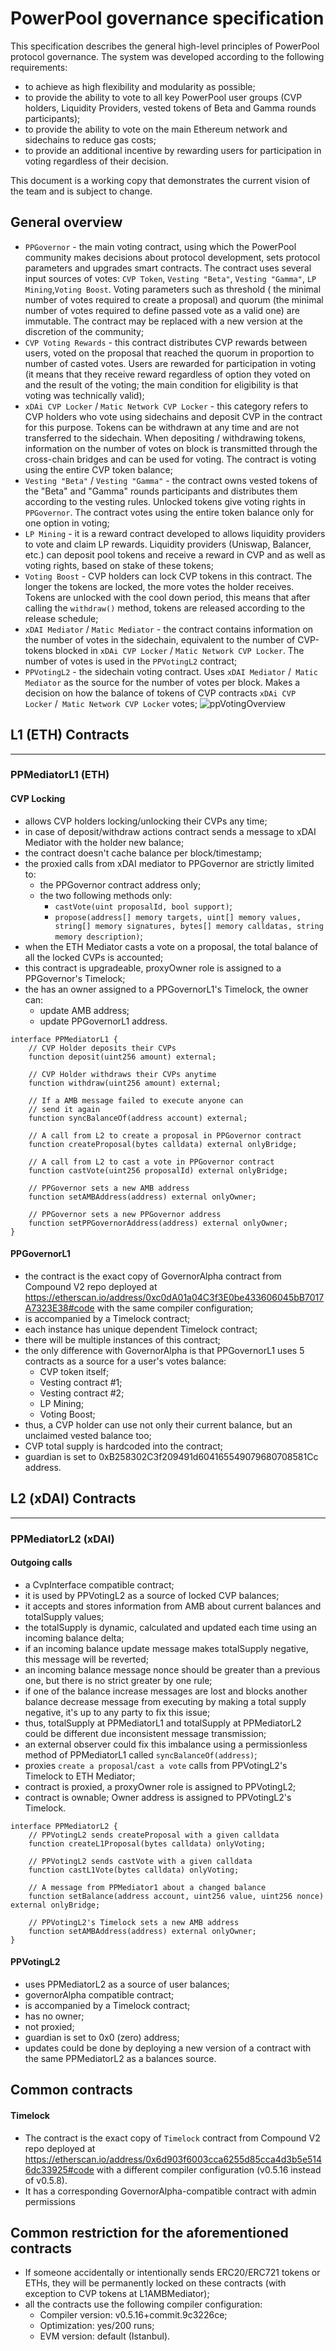 # PowerPool governance specification

This specification describes the general high-level principles of PowerPool protocol governance.
The system was developed according to the following requirements:
* to achieve as high flexibility and modularity as possible;
* to provide the ability to vote to all key PowerPool user groups (CVP holders, Liquidity Providers, vested tokens of Beta and Gamma rounds participants);
* to provide the ability to vote on the main Ethereum network and sidechains to reduce gas costs;
* to provide an additional incentive by rewarding users for participation in voting regardless of their decision.

This document is a working copy that demonstrates the current vision of the team and is subject to change.

## General overview
* `PPGovernor` - the main voting contract, using which the PowerPool community makes decisions about protocol development, sets protocol parameters and upgrades smart contracts. The contract uses several input sources of votes: `CVP Token`, `Vesting "Beta"`, `Vesting "Gamma"`, `LP Mining`,`Voting Boost`. Voting parameters such as threshold (
the minimal number of votes required to create a proposal) and quorum (the minimal number of votes required to define passed vote as a valid one) are immutable. The contract may be replaced with a new version at the discretion of the community;
* `CVP Voting Rewards` - this contract distributes CVP rewards between users, voted on the proposal that reached the quorum in proportion to number of casted votes. Users are rewarded for participation in voting (it means that they receive reward regardless of option they voted on and the result of the voting; the main condition for eligibility is that voting was technically valid);
* `xDAi CVP Locker` / `Matic Network CVP Locker` - this category refers to CVP holders who vote using sidechains and deposit CVP in the contract for this purpose. Tokens can be withdrawn at any time and are not transferred to the sidechain. When depositing / withdrawing tokens, information on the number of votes on block is transmitted through the cross-chain bridges and can be used for voting. The contract is voting using the entire CVP token balance;
* `Vesting "Beta"` / `Vesting "Gamma"` - the contract owns vested tokens of the "Beta" and "Gamma" rounds participants and distributes them according to the vesting rules. Unlocked tokens give voting rights in `PPGovernor`. The contract votes using the entire token balance only for one option in voting;
* `LP Mining` - it is a reward contract developed to allows liquidity providers to vote and claim LP rewards. Liquidity providers (Uniswap, Balancer, etc.) can deposit pool tokens and receive a reward in CVP and as well as voting rights, based on stake of these tokens;
* `Voting Boost` - CVP holders can lock CVP tokens in this contract. The longer the tokens are locked, the more votes the holder receives. Tokens are unlocked with the cool down period, this means that after calling the `withdraw()` method, tokens are released according to the release schedule;
* `xDAI Mediator` / `Matic Mediator` - the contract contains information on the number of votes in the sidechain, equivalent to the number of CVP-tokens blocked in `xDAi CVP Locker` / `Matic Network CVP Locker`. The number of votes is used in the `PPVotingL2` contract;
* `PPVotingL2` - the sidechain voting contract. Uses `xDAI Mediator` /` Matic Mediator` as the source for the number of votes per block. Makes a decision on how the balance of tokens of CVP contracts `xDAi CVP Locker` /` Matic Network CVP Locker` votes;
![ppVotingOverview](https://raw.githubusercontent.com/powerpool-finance/powerpool-docs/blob/master/images/ppVotingOverview.png)
## L1 (ETH) Contracts

----
### PPMediatorL1 (ETH)

#### CVP Locking
* allows CVP holders locking/unlocking their CVPs any time;
* in case of deposit/withdraw actions contract sends a message to xDAI Mediator with the holder new balance;
* the contract doesn't cache balance per block/timestamp;
* the proxied calls from xDAI mediator to PPGovernor are strictly limited to:
	* the PPGovernor contract address only;
	* the two following methods only:
		* `castVote(uint proposalId, bool support)`;
		* `propose(address[] memory targets, uint[] memory values, string[] memory signatures, bytes[] memory calldatas, string memory description)`;
* when the ETH Mediator casts a vote on a proposal, the total balance of all the locked CVPs is accounted;
* this contract is upgradeable, proxyOwner role is assigned to a PPGovernor's Timelock;
* the has an owner assigned to a PPGovernorL1's Timelock, the owner can:
	* update AMB address;
	* update PPGovernorL1 address.

```solidity
interface PPMediatorL1 {
	// CVP Holder deposits their CVPs
	function deposit(uint256 amount) external;

	// CVP Holder withdraws their CVPs anytime
	function withdraw(uint256 amount) external;

	// If a AMB message failed to execute anyone can
	// send it again
	function syncBalanceOf(address account) external;

	// A call from L2 to create a proposal in PPGovernor contract
	function createProposal(bytes calldata) external onlyBridge;

	// A call from L2 to cast a vote in PPGovernor contract
	function castVote(uint256 proposalId) external onlyBridge;

	// PPGovernor sets a new AMB address
	function setAMBAddress(address) external onlyOwner;

	// PPGovernor sets a new PPGovernor address
	function setPPGovernorAddress(address) external onlyOwner;
}
```

#### PPGovernorL1
* the contract is the exact copy of GovernorAlpha contract from Compound V2 repo deployed at
https://etherscan.io/address/0xc0dA01a04C3f3E0be433606045bB7017A7323E38#code with the same
compiler configuration;
* is accompanied by a Timelock contract;
* each instance has unique dependent Timelock contract;
* there will be multiple instances of this contract;
* the only difference with GovernorAlpha is that PPGovernorL1 uses 5 contracts as a source for a user's votes balance:
	* CVP token itself;
	* Vesting contract #1;
	* Vesting contract #2;
	* LP Mining;
	* Voting Boost;
* thus, a CVP holder can use not only their current balance, but an unclaimed vested balance too;
* CVP total supply is hardcoded into the contract;
* guardian is set to 0xB258302C3f209491d604165549079680708581Cc address.

## L2 (xDAI) Contracts

----
### PPMediatorL2 (xDAI)

#### Outgoing calls

* a CvpInterface compatible contract;
* it is used by PPVotingL2 as a source of locked CVP balances;
* it accepts and stores information from AMB about current balances and totalSupply values;
* the totalSupply is dynamic, calculated and updated each time using an incoming balance delta;
* if an incoming balance update message makes totalSupply negative, this message will be reverted;
* an incoming balance message nonce should be greater than a previous one, but there is no strict greater by one rule;
* if one of the balance increase messages are lost and blocks another balance decrease message from executing by making a
 total supply negative, it's up to any party to fix this issue;
* thus, totalSupply at PPMediatorL1 and totalSupply at PPMediatorL2 could be different due inconsistent message transmission;
* an external observer could fix this imbalance using a permissionless method of PPMediatorL1 called `syncBalanceOf(address)`;
* proxies `create a proposal`/`cast a vote` calls from PPVotingL2's Timelock to ETH Mediator;
* contract is proxied, a proxyOwner role is assigned to PPVotingL2;
* contract is ownable; Owner address is assigned to PPVotingL2's Timelock.


```solidity
interface PPMediatorL2 {
	// PPVotingL2 sends createProposal with a given calldata
	function createL1Proposal(bytes calldata) onlyVoting;

	// PPVotingL2 sends castVote with a given calldata
	function castL1Vote(bytes calldata) onlyVoting;

	// A message from PPMediator1 about a changed balance
	function setBalance(address account, uint256 value, uint256 nonce) external onlyBridge;

	// PPVotingL2's Timelock sets a new AMB address
	function setAMBAddress(address) external onlyOwner;
}
```

#### PPVotingL2

* uses PPMediatorL2 as a source of user balances;
* governorAlpha compatible contract;
* is accompanied by a Timelock contract;
* has no owner;
* not proxied;
* guardian is set to 0x0 (zero) address;
* updates could be done by deploying a new version of a contract with the same PPMediatorL2 as a balances source.

## Common contracts
#### Timelock

* The contract is the exact copy of `Timelock` contract from Compound V2 repo deployed at
https://etherscan.io/address/0x6d903f6003cca6255d85cca4d3b5e5146dc33925#code with a different
 compiler configuration (v0.5.16 instead of v0.5.8).
* It has a corresponding GovernorAlpha-compatible contract with admin permissions

## Common restriction for the aforementioned contracts
* If someone accidentally or intentionally sends ERC20/ERC721 tokens or ETHs,
 they will be permanently locked on these contracts (with exception to CVP tokens at L1AMBMediator);
* all the contracts use the following compiler configuration:
    * Compiler version: v0.5.16+commit.9c3226ce;
    * Optimization: yes/200 runs;
    * EVM version: default (Istanbul).

